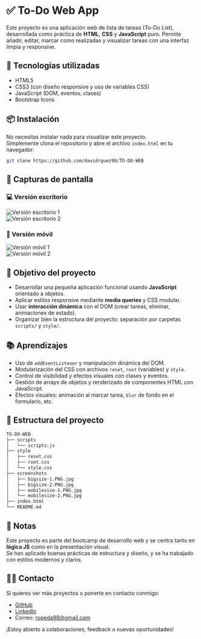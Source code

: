 # ✅ To-Do Web App

Este proyecto es una aplicación web de lista de tareas (To-Do List), desarrollada como práctica de **HTML**, **CSS** y **JavaScript** puro. Permite añadir, editar, marcar como realizadas y visualizar tareas con una interfaz limpia y responsive.



## 🚀 Tecnologías utilizadas

- HTML5
- CSS3 (con diseño responsive y uso de variables CSS)
- JavaScript (DOM, eventos, clases)
- Bootstrap Icons



## 📦 Instalación

No necesitas instalar nada para visualizar este proyecto.  
Simplemente clona el repositorio y abre el archivo `index.html` en tu navegador:

```bash
git clone https://github.com/davidrguez98/TO-DO-WEB
```



## 📸 Capturas de pantalla

### 💻 Versión escritorio
![Versión escritorio 1](./screenshots/bigsize-1.PNG.jpg)  
![Versión escritorio 2](./screenshots/bigsize-2.PNG.jpg)  

### 📱 Versión móvil
![Versión móvil 1](./screenshots/mobilesize-1.PNG.jpg)  
![Versión móvil 2](./screenshots/mobilesize-2.PNG.jpg)



## 🎯 Objetivo del proyecto

- Desarrollar una pequeña aplicación funcional usando **JavaScript** orientado a objetos.
- Aplicar estilos responsive mediante **media queries** y CSS modular.
- Usar **interacción dinámica** con el DOM (crear tareas, eliminar, animaciones de estado).
- Organizar bien la estructura del proyecto: separación por carpetas `scripts/` y `style/`.



## 📚 Aprendizajes

- Uso de `addEventListener` y manipulación dinámica del DOM.
- Modularización del CSS con archivos `reset`, `root` (variables) y `style`.
- Control de visibilidad y efectos visuales con clases y eventos.
- Gestión de arrays de objetos y renderizado de componentes HTML con JavaScript.
- Efectos visuales: animación al marcar tarea, `blur` de fondo en el formulario, etc.



## 📁 Estructura del proyecto

```bash
TO-DO-WEB
├── scripts
│   └── scripts.js
├── style
│   ├── reset.css
│   ├── root.css
│   └── style.css
├── screenshots
│   ├── bigsize-1.PNG.jpg
│   ├── bigsize-2.PNG.jpg
│   ├── mobilesize-1.PNG.jpg
│   └── mobilesize-2.PNG.jpg
├── index.html
└── README.md
```



## 📌 Notas

Este proyecto es parte del bootcamp de desarrollo web y se centra tanto en **lógica JS** como en la presentación visual.  
Se han aplicado buenas prácticas de estructura y diseño, y se ha trabajado con estilos modernos y claros.



## 👩‍💻 Contacto

Si quieres ver más proyectos o ponerte en contacto conmigo:

- [GitHub](https://github.com/davidrguez98)
- [LinkedIn](https://www.linkedin.com/in/david-rodr%C3%ADguez-p%C3%A9rez-softdev/)
- Correo: ropeda98@gmail.com

¡Estoy abierto a colaboraciones, feedback o nuevas oportunidades!
